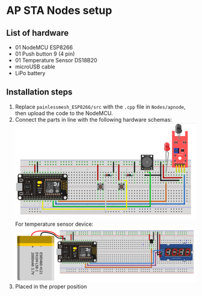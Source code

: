 # AP STA Nodes setup 
## List of hardware
- 01 NodeMCU ESP8266 
- 01 Push button 9 (4 pin)
- 01 Temperature Sensor DS18B20
- microUSB cable
- LiPo battery

## Installation steps
1. Replace `painlessmesh_ESP8266/src` with the `.cpp` file in `Nodes/apnode`, then upload the code to the NodeMCU.
2. Connect the parts in line with the following hardware schemas:  
![Schema1](https://github.com/hungdaqq/Smarthome-IoT/blob/main/Features/Kitchen/schema.png)  
For temperature sensor device:  
![Schema2](https://github.com/hungdaqq/Smarthome-IoT/blob/main/Features/Kitchen/battery.png)  
3. Placed in the proper position
